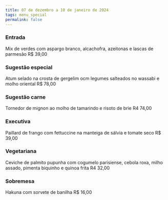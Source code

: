 ```yaml
---
title: 07 de dezembro a 10 de janeiro de 2024
tags: menu_special
permalink: false
---
```

### E﻿ntrada

Mix de verdes com aspargo branco, alcachofra, azeitonas e lascas de parmesão R$ 39,00

### Sugestão especial

Atum selado na crosta de gergelim ocm legumes salteados no wassabi e molho oriental R$ 78,00

### Sugestão carne

Tornedor de mignon ao molho de tamarindo e risoto de brie R4 74,00

### Executiva

Paillard de frango com fettuccine na manteiga de sálvia e tomate seco R$ 39,00

### Vegetariana

Ceviche de palmito pupunha com cogumelo parisiense, cebola roxa, milho assado, pimenta biquinho e quinoa frita R4 32,00

### Sobremesa

Hakuna com sorvete de banilha R$ 16,00